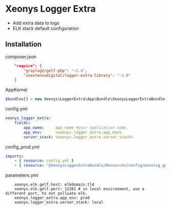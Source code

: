Xeonys Logger Extra
===================

- Add extra data to logs
- ELK stack default configuration

## Installation

composer.json

```json
    "require": {
        "graylog2/gelf-php": "~1.4",
        "inextensodigital/logger-extra-library": "~1.0"
    }
```


AppKernel

```php
$bundles[] = new Xeonys\LoggerExtra\App\Bundle\XeonysLoggerExtraBundle();
```

config.yml

```yml
xeonys_logger_extra:
    fields:
        app_name:     app_name #your application name.
        app_env:      %xeonys.logger_extra.app_env%
        server_stack: %xeonys.logger_extra.server_stack%
```

config_prod.yml

```yml
imports:
    - { resource: config.yml }
    - { resource: "@XeonysLoggerExtraBundle/Resources/config/monolog_gelf.yml" }
```

parameters.yml

```
    xeonys.elk.gelf.host: elkdomain.tld
    xeonys.elk.gelf.port: 12201 # in local environment, use a different port, to not polluate elk.
    xeonys.logger_extra.app_env: prod
    xeonys.logger_extra.server_stack: local
```
